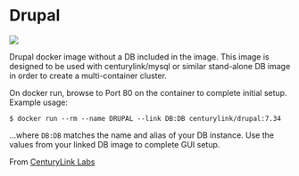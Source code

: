 Drupal
=====================

[![](https://badge.imagelayers.io/centurylink/drupal.svg)](https://imagelayers.io/?images=centurylink/drupal:latest 'Get your own badge on imagelayers.io')

Drupal docker image without a DB included in the image. This image is designed to be used with centurylink/mysql or similar stand-alone DB image in order to create a multi-container cluster.

On docker run, browse to Port 80 on the container to complete initial setup.
Example usage:

`$ docker run --rm --name DRUPAL --link DB:DB centurylink/drupal:7.34`

...where `DB:DB` matches the name and alias of your DB instance. Use the values from your linked DB image to complete GUI setup.

From [CenturyLink Labs](http://www.centurylinklabs.com)
